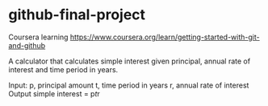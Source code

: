 # github-final-project
Coursera learning https://www.coursera.org/learn/getting-started-with-git-and-github

A calculator that calculates simple interest given principal, annual rate of interest and time period in years.

Input:
   p, principal amount
   t, time period in years
   r, annual rate of interest
Output
   simple interest = p*t*r
